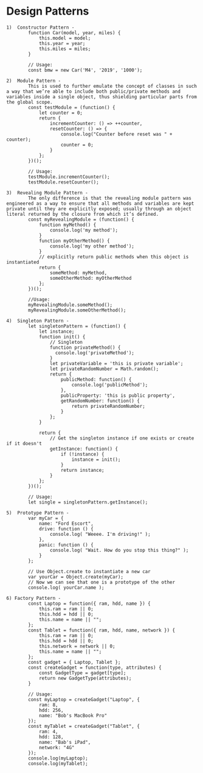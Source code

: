 # Design Patterns

    1)  Constructor Pattern -
            function Car(model, year, miles) {
                this.model = model;
                this.year = year;
                this.miles = miles;
            }

            // Usage:
            const bmw = new Car('M4', '2019', '1000');

    2)  Module Pattern -
            This is used to further emulate the concept of classes in such a way that we’re able to include both public/private methods and variables inside a single object, thus shielding particular parts from the global scope.
            const testModule = (function() {
                let counter = 0;
                return {
                    incrementCounter: () => ++counter,
                    resetCounter: () => {
                        console.log("Counter before reset was " + counter);
                        counter = 0;
                    }
                };
            })();

            // Usage:
            testModule.incrementCounter();
            testModule.resetCounter();

    3)  Revealing Module Pattern -
            The only difference is that the revealing module pattern was engineered as a way to ensure that all methods and variables are kept private until they are explicitly exposed; usually through an object literal returned by the closure from which it’s defined.
            const myRevealingModule = (function() {
                function myMethod() {
                    console.log('my method');
                }
                function myOtherMethod() {
                    console.log('my other method');
                }
                // explicitly return public methods when this object is instantiated
                return {
                    someMethod: myMethod,
                    someOtherMethod: myOtherMethod
                };
            })();

            //Usage:
            myRevealingModule.someMethod();
            myRevealingModule.someOtherMethod();

    4)  Singleton Pattern -
            let singletonPattern = (function() {
                let instance;
                function init() {
                    // Singleton
                    function privateMethod() {
                      console.log('privateMethod');
                    }
                    let privateVariable = 'this is private variable';
                    let privateRandomNumber = Math.random();
                    return {
                        publicMethod: function() {
                            console.log('publicMethod');
                        },
                        publicProperty: 'this is public property',
                        getRandomNumber: function() {
                            return privateRandomNumber;
                        }
                    };
                }

                return {
                    // Get the singleton instance if one exists or create if it doesn't
                    getInstance: function() {
                        if (!instance) {
                            instance = init();
                        }
                        return instance;
                    }
                };
            })();

            // Usage:
            let single = singletonPattern.getInstance();

    5)  Prototype Pattern -
            var myCar = {
                name: "Ford Escort",
                drive: function () {
                    console.log( "Weeee. I'm driving!" );
                },
                panic: function () {
                    console.log( "Wait. How do you stop this thing?" );
                }
            };

            // Use Object.create to instantiate a new car
            var yourCar = Object.create(myCar);
            // Now we can see that one is a prototype of the other
            console.log( yourCar.name );

    6) Factory Pattern -
            const Laptop = function({ ram, hdd, name }) {
                this.ram = ram || 0;
                this.hdd = hdd || 0;
                this.name = name || "";
            };
            const Tablet = function({ ram, hdd, name, network }) {
                this.ram = ram || 0;
                this.hdd = hdd || 0;
                this.network = network || 0;
                this.name = name || "";
            };
            const gadget = { Laptop, Tablet };
            const createGadget = function(type, attributes) {
                const GadgetType = gadget[type];
                return new GadgetType(attributes);
            }

            // Usage:
            const myLaptop = createGadget("Laptop", {
                ram: 8,
                hdd: 256,
                name: "Bob's MacBook Pro"
            });
            const myTablet = createGadget("Tablet", {
                ram: 4,
                hdd: 128,
                name: "Bab's iPad",
                network: "4G"
            });
            console.log(myLaptop);
            console.log(myTablet);
